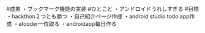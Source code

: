 #成果
・ブックマーク機能の実装
#ひとこと
・アンドロイドうれしすぎる
#目標
・hackthon２つとも勝つ
・自己紹介ページ作成
・android studio todo app作成
・atcoder一位取る
・androidapp毎日作る

